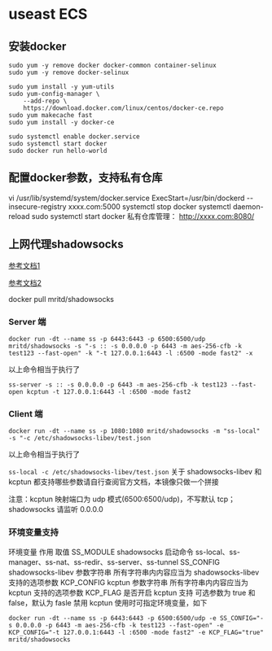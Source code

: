 # useast ECS
## 安装docker
```
sudo yum -y remove docker docker-common container-selinux
sudo yum -y remove docker-selinux
```

```
sudo yum install -y yum-utils
sudo yum-config-manager \
    --add-repo \
    https://download.docker.com/linux/centos/docker-ce.repo
sudo yum makecache fast
sudo yum install -y docker-ce
```


```
sudo systemctl enable docker.service
sudo systemctl start docker 
sudo docker run hello-world
```
## 配置docker参数，支持私有仓库
vi /usr/lib/systemd/system/docker.service
ExecStart=/usr/bin/dockerd --insecure-registry xxxx.com:5000
systemctl stop docker
systemctl daemon-reload
sudo systemctl start docker 
私有仓库管理：
http://xxxx.com:8080/

## 上网代理shadowsocks

[参考文档1](https://store.docker.com/community/images/mritd/shadowsocks)

[参考文档2](https://store.docker.com/community/images/smounives/shadowsocksr-docker)

docker pull mritd/shadowsocks

### Server 端

`docker run -dt --name ss -p 6443:6443 -p 6500:6500/udp mritd/shadowsocks -s "-s :: -s 0.0.0.0 -p 6443 -m aes-256-cfb -k test123 --fast-open" -k "-t 127.0.0.1:6443 -l :6500 -mode fast2" -x`

以上命令相当于执行了

`ss-server -s :: -s 0.0.0.0 -p 6443 -m aes-256-cfb -k test123 --fast-open
kcptun -t 127.0.0.1:6443 -l :6500 -mode fast2`

### Client 端

`docker run -dt --name ss -p 1080:1080 mritd/shadowsocks -m "ss-local" -s "-c /etc/shadowsocks-libev/test.json`

以上命令相当于执行了

`ss-local -c /etc/shadowsocks-libev/test.json`
关于 shadowsocks-libev 和 kcptun 都支持哪些参数请自行查阅官方文档，本镜像只做一个拼接

注意：kcptun 映射端口为 udp 模式(6500:6500/udp)，不写默认 tcp；shadowsocks 请监听 0.0.0.0

### 环境变量支持

环境变量	作用	取值
SS_MODULE	shadowsocks 启动命令	ss-local、ss-manager、ss-nat、ss-redir、ss-server、ss-tunnel
SS_CONFIG	shadowsocks-libev 参数字符串	所有字符串内内容应当为 shadowsocks-libev 支持的选项参数
KCP_CONFIG	kcptun 参数字符串	所有字符串内内容应当为 kcptun 支持的选项参数
KCP_FLAG	是否开启 kcptun 支持	可选参数为 true 和 false，默认为 fasle 禁用 kcptun
使用时可指定环境变量，如下

`docker run -dt --name ss -p 6443:6443 -p 6500:6500/udp -e SS_CONFIG="-s 0.0.0.0 -p 6443 -m aes-256-cfb -k test123 --fast-open" -e KCP_CONFIG="-t 127.0.0.1:6443 -l :6500 -mode fast2" -e KCP_FLAG="true" mritd/shadowsocks`